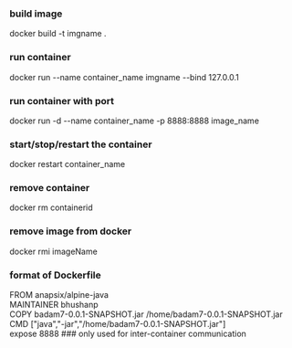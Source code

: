 ### build image
docker build -t imgname .

### run container
docker run --name container_name imgname --bind 127.0.0.1

### run container with port
docker run -d --name container_name -p 8888:8888 image_name

### start/stop/restart the container
docker restart container_name

### remove container
docker rm containerid

### remove image from docker
docker rmi imageName

### format of Dockerfile
FROM anapsix/alpine-java  
MAINTAINER bhushanp  
COPY badam7-0.0.1-SNAPSHOT.jar /home/badam7-0.0.1-SNAPSHOT.jar  
CMD ["java","-jar","/home/badam7-0.0.1-SNAPSHOT.jar"]  
expose 8888 ### only used for inter-container communication  

 
